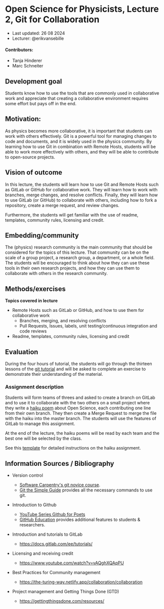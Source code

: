 # Open Science for Physicists, Lecture 2, Git for Collaboration

+ Last updated: 26 08 2024
+ Lecturer: @erikvansebille

#### Contributors:
+ Tanja Hinderer
+ Marc Schneiter

## Development goal
Students know how to use the tools that are commonly used in collaborative work and appreciate that creating a collaborative environment requires some effort but pays off in the end.

## Motivation:
As physics becomes more collaborative, it is important that students can work with others effectively. Git is a powerful tool for managing changes to code and documents, and it is widely used in the physics community. By learning how to use Git in combination with Remote Hosts, students will be able to work more effectively with others, and they will be able to contribute to open-source projects.

## Vision of outcome
In this lecture, the students will learn how to use Git and Remote Hosts such as GitLab or GitHub for collaborative work. They will learn how to work with branches, merge changes, and resolve conflicts. Finally, they will learn how to use GitLab (or GitHub) to collaborate with others, including how to fork a repository, create a merge request, and review changes.

Furthermore, the students will get familiar with the use of readme, templates, community rules, licensing and credit.

## Embedding/community
The (physics) research community is the main community that should be considered for the topics of this lecture. That community can be on the scale of a group project, a research group, a department, or a whole field. The students will be encouraged to think about how they can use these tools in their own research projects, and how they can use them to collaborate with others in the research community.

## Methods/exercises
**Topics covered in lecture**
+ Remote Hosts such as GitLab or GitHub, and how to use them for collaborative work
    + Branches, merging, and resolving conflicts
    + Pull Requests, Issues, labels, unit testing/continuous integration and code reviews
+ Readme, templates, community rules, licensing and credit

## Evaluation
During the four hours of tutorial, the students will go through the thirteen lessons of the [git tutorial](https://git.science.uu.nl/os4p-2023/git-tutorial) and will be asked to complete an exercise to demonstrate their understanding of the material.

### Assignment description
Students will form teams of threes and asked to create a branch on GitLab and to use it to collaborate with the two others on a small project where they write a [haiku poem](https://en.wikipedia.org/wiki/Haiku) about Open Science, each contributing one line from their own branch. They then create a Merge Request to merge the file with the haiku into the master branch. The students will use the features of GitLab to manage this assignment.

At the end of the lecture, the haiku poems will be read by each team and the best one will be selected by the class.

See this [template](../Resources/_template_week2_Haikus.md) for detailed instructions on the haiku assignment.

## Information Sources / Bibliography

+ Version control
    + [Software Carpentry's git novice course](https://swcarpentry.github.io/git-novice/).
    + [Git the Simple Guide](https://rogerdudler.github.io/git-guide/) provides all the necessary commands to use git.


+ Introduction to Github
    + [YouTube Series Github for Poets](https://www.youtube.com/playlist?list=PLRqwX-V7Uu6ZF9C0YMKuns9sLDzK6zoiV)
    + [GitHub Education](https://education.github.com/) provides additional features to students & researchers.

+ Introduction and tutorials to GitLab
    + https://docs.gitlab.com/ee/tutorials/

+ Licensing and receiving credit
    + https://www.youtube.com/watch?v=vAQghXQApPU

+ Best Practices for Community management
    + https://the-turing-way.netlify.app/collaboration/collaboration

+ Project management and Getting Things Done (GTD)
    + https://gettingthingsdone.com/resources/
